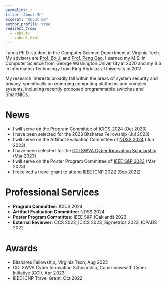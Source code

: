 ```yaml
---
permalink: /
title: "About Me"
excerpt: "About me"
author_profile: true
redirect_from: 
  - /about/
  - /about.html
---
```

I am a Ph.D. student in the Computer Science Department at Virginia Tech. My advisors are [Prof. Bo Ji](https://people.cs.vt.edu/boji/) and [Prof.  Peng Gao](https://people.cs.vt.edu/penggao/). I earned my M.S. in Computer Science from George Washington University in 2020 and my B.S. in Information Technology from King Abdulaziz University in 2017.

My research interests broadly fall within the areas of system security and privacy, specifically on emerging computing platforms and complex systems, including recently proposed programmable switches and SmartNICs.

News
======
* I will serve on the Program Committee of ICICS 2024 (Oct 2023)
* I have been selected for the 2023 Bitshares Fellowship (Jul 2023)
* I will serve on the Artifact Evaluation Committee of [NDSS 2024](https://secartifacts.github.io/ndss2024/) (Jun 2023)
* I have been selected for the [CCI SWVA Cyber Innovation Scholarship](https://cyberinitiative-swva.org/) (Mar 2023)
* I will serve on the Poster Program Committee of [IEEE S&P 2023](https://www.ieee-security.org/TC/SP2023/cfposters.html) (Mar 2023)
* I received a travel grant to attend [IEEE ICNP 2022](https://icnp22.cs.ucr.edu/) (Sep 2022)

Professional Services
======
* **Program Committee:** ICICS 2024
* **Artifact Evaluation Committee:** NDSS 2024
* **Poster Program Committee:** IEEE S&P (Oakland) 2023
* **External Reviewer:** CCS 2023, ICICS 2023, Sigmetrics 2023, ICPADS 2022

Awards
======
* Bitshares Fellowship, Virginia Tech, Aug 2023
* CCI SWVA Cyber Innovation Scholarship, Commonwealth Cyber Initiative (CCI), Apr 2023
* IEEE ICNP Travel Grant, Oct 2022

